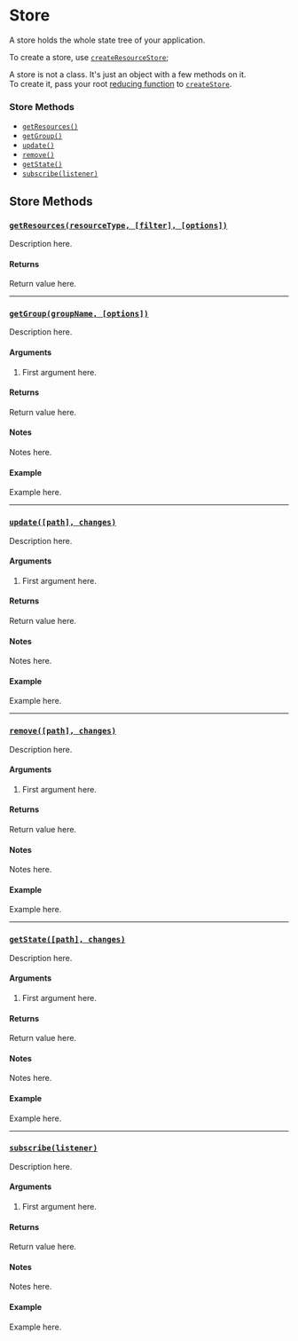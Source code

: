 # Store

A store holds the whole state tree of your application.

To create a store, use [`createResourceStore`](create-resource-store.md);

A store is not a class. It's just an object with a few methods on it.  
To create it, pass your root [reducing function](../Glossary.md#reducer) to [`createStore`](createStore.md).

### Store Methods

* [`getResources()`](#getResources)
* [`getGroup()`](#getGroup)
* [`update()`](#update)
* [`remove()`](#remove)
* [`getState()`](#getState)
* [`subscribe(listener)`](#subscribe)

## Store Methods

### <a id='getResources'></a>[`getResources(resourceType, [filter], [options])`](#getResources)

Description here.

#### Returns

Return value here.

---

### <a id='getGroup'></a>[`getGroup(groupName, [options])`](#getGroup)

Description here.

#### Arguments

1.  First argument here.

#### Returns

Return value here.

#### Notes

Notes here.

#### Example

Example here.

---

### <a id='update'></a>[`update([path], changes)`](#update)

Description here.

#### Arguments

1.  First argument here.

#### Returns

Return value here.

#### Notes

Notes here.

#### Example

Example here.

---

### <a id='remove'></a>[`remove([path], changes)`](#remove)

Description here.

#### Arguments

1.  First argument here.

#### Returns

Return value here.

#### Notes

Notes here.

#### Example

Example here.

---

### <a id='getState'></a>[`getState([path], changes)`](#getState)

Description here.

#### Arguments

1.  First argument here.

#### Returns

Return value here.

#### Notes

Notes here.

#### Example

Example here.

---

### <a id='subscribe'></a>[`subscribe(listener)`](#subscribe)

Description here.

#### Arguments

1.  First argument here.

#### Returns

Return value here.

#### Notes

Notes here.

#### Example

Example here.
